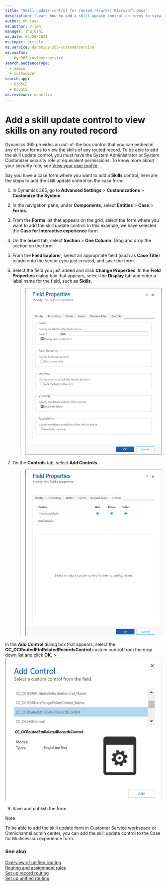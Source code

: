 ```yaml
---
title: "Skill update control for routed records| Microsoft Docs"
description: "Learn how to add a skill update control on forms to view skills on any routed record"
author: mh-jaya
ms.author: v-jmh
manager: shujoshi
ms.date: 04/20/2021
ms.topic: article
ms.service: dynamics-365-customerservice
ms.custom: 
  - dyn365-customerservice
search.audienceType: 
  - admin
  - customizer
search.app: 
  - D365CE
  - D365CS
ms.reviewer: nenellim
---
```

# Add a skill update control to view skills on any routed record

Dynamics 365 provides an out-of-the box control that you can embed in any of your forms to view the skills of any routed record. To be able to add the skill update control, you must have the System Administrator or System Customizer security role or equivalent permissions. To know more about your security role, see [View your user profile](../basics/view-your-user-profile.md).

Say you have a case form where you want to add a **Skills** control, here are the steps to add the skill update control on the case form:

1. In Dynamics 365, go to **Advanced Settings** > **Customizations** > **Customize the System**.

2. In the navigation pane, under **Components**, select **Entities** > **Case** > **Forms**. 

3. From the **Forms** list that appears on the grid, select the form where you want to add the skill update control. In this example, we have selected the **Case for Interactive experience** form.

4. On the **Insert** tab, select **Section** > **One Column**. Drag and drop the section on the form.
 
5. From the **Field Explorer**, select an appropriate field (such as **Case Title**) to add onto the section you just created, and save the form.

6. Select the field you just added and click **Change Properties**.  In the **Field Properties** dialog box that appears, select the **Display** tab and enter a label name for the field, such as **Skills**.
    > ![Set Field Properties in the Display tab](media/field-properties-display-tab.png)

7. On the **Controls** tab, select **Add Controls**. 
    > ![Select Add Controls in the Controls tab](media/field-properties-controls-tab.png)

  In the **Add Control** dialog box that appears, select the **CC_OCRoutedEtnRelatedRecordsControl** custom control from the drop-down list and click **OK**.
    > ![Select the Skill Update Control from the drop-down list](media/add-skill-update-control.png)

9. Save and publish the form.
   
> [!NOTE]
> To be able to add the skill update form in Customer Service workspace or Omnichannel admin center, you can add the skill update control to the Case for Multisession experience form.

### See also

[Overview of unified routing](overview-unified-routing.md)  
[Routing and assignment rules](routing-workstream-queues.md)  
[Set up record routing](set-up-record-routing.md)  
[Set up unified routing](set-up-routing-process.md)  
